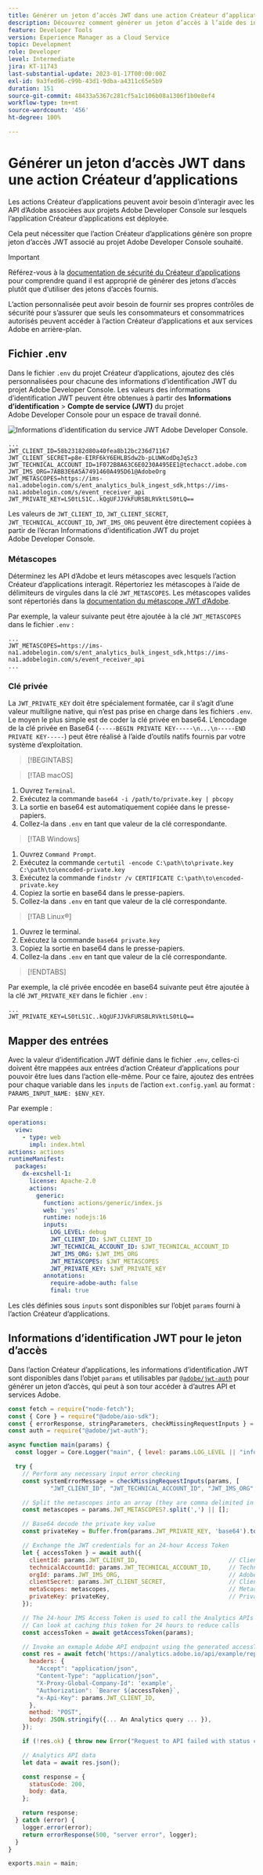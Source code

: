 ```yaml
---
title: Générer un jeton d’accès JWT dans une action Créateur d’applications
description: Découvrez comment générer un jeton d’accès à l’aide des informations d’identification JWT à utiliser dans une action Créateur d’applications.
feature: Developer Tools
version: Experience Manager as a Cloud Service
topic: Development
role: Developer
level: Intermediate
jira: KT-11743
last-substantial-update: 2023-01-17T00:00:00Z
exl-id: 9a3fed96-c99b-43d1-9dba-a4311c65e5b9
duration: 151
source-git-commit: 48433a5367c281cf5a1c106b08a1306f1b0e8ef4
workflow-type: tm+mt
source-wordcount: '456'
ht-degree: 100%

---
```


# Générer un jeton d’accès JWT dans une action Créateur d’applications

Les actions Créateur d’applications peuvent avoir besoin d’interagir avec les API d’Adobe associées aux projets Adobe Developer Console sur lesquels l’application Créateur d’applications est déployée.

Cela peut nécessiter que l’action Créateur d’applications génère son propre jeton d’accès JWT associé au projet Adobe Developer Console souhaité.

>[!IMPORTANT]
>
> Référez-vous à la [documentation de sécurité du Créateur d’applications](https://developer.adobe.com/app-builder/docs/guides/security/) pour comprendre quand il est approprié de générer des jetons d’accès plutôt que d’utiliser des jetons d’accès fournis.
>
> L’action personnalisée peut avoir besoin de fournir ses propres contrôles de sécurité pour s’assurer que seuls les consommateurs et consommatrices autorisés peuvent accéder à l’action Créateur d’applications et aux services Adobe en arrière-plan.


## Fichier .env

Dans le fichier `.env` du projet Créateur d’applications, ajoutez des clés personnalisées pour chacune des informations d’identification JWT du projet Adobe Developer Console. Les valeurs des informations d’identification JWT peuvent être obtenues à partir des __Informations d’identification__ > __Compte de service (JWT)__ du projet Adobe Developer Console pour un espace de travail donné.

![Informations d’identification du service JWT Adobe Developer Console](./assets/jwt-auth/jwt-credentials.png).

```
...
JWT_CLIENT_ID=58b23182d80a40fea8b12bc236d71167
JWT_CLIENT_SECRET=p8e-EIRF6kY6EHLBSdw2b-pLUWKodDqJqSz3
JWT_TECHNICAL_ACCOUNT_ID=1F072B8A63C6E0230A495EE1@techacct.adobe.com
JWT_IMS_ORG=7ABB3E6A5A7491460A495D61@AdobeOrg
JWT_METASCOPES=https://ims-na1.adobelogin.com/s/ent_analytics_bulk_ingest_sdk,https://ims-na1.adobelogin.com/s/event_receiver_api
JWT_PRIVATE_KEY=LS0tLS1C..kQgUFJJVkFURSBLRVktLS0tLQ==
```

Les valeurs de `JWT_CLIENT_ID`, `JWT_CLIENT_SECRET`, `JWT_TECHNICAL_ACCOUNT_ID`, `JWT_IMS_ORG` peuvent être directement copiées à partir de l’écran Informations d’identification JWT du projet Adobe Developer Console.

### Métascopes

Déterminez les API d’Adobe et leurs métascopes avec lesquels l’action Créateur d’applications interagit. Répertoriez les métascopes à l’aide de délimiteurs de virgules dans la clé `JWT_METASCOPES`. Les métascopes valides sont répertoriés dans la [documentation du métascope JWT d’Adobe](https://developer.adobe.com/developer-console/docs/guides/authentication/JWT/Scopes/).


Par exemple, la valeur suivante peut être ajoutée à la clé `JWT_METASCOPES` dans le fichier `.env` :

```
...
JWT_METASCOPES=https://ims-na1.adobelogin.com/s/ent_analytics_bulk_ingest_sdk,https://ims-na1.adobelogin.com/s/event_receiver_api
...
```

### Clé privée

La `JWT_PRIVATE_KEY` doit être spécialement formatée, car il s’agit d’une valeur multiligne native, qui n’est pas prise en charge dans les fichiers `.env`. Le moyen le plus simple est de coder la clé privée en base64. L’encodage de la clé privée en Base64 (`-----BEGIN PRIVATE KEY-----\n...\n-----END PRIVATE KEY-----`) peut être réalisé à l’aide d’outils natifs fournis par votre système d’exploitation.

>[!BEGINTABS]

>[!TAB macOS]

1. Ouvrez `Terminal`.
1. Exécutez la commande `base64 -i /path/to/private.key | pbcopy`
1. La sortie en base64 est automatiquement copiée dans le presse-papiers.
1. Collez-la dans `.env` en tant que valeur de la clé correspondante.

>[!TAB Windows]

1. Ouvrez `Command Prompt`.
1. Exécutez la commande `certutil -encode C:\path\to\private.key C:\path\to\encoded-private.key`
1. Exécutez la commande `findstr /v CERTIFICATE C:\path\to\encoded-private.key`
1. Copiez la sortie en base64 dans le presse-papiers.
1. Collez-la dans `.env` en tant que valeur de la clé correspondante.

>[!TAB Linux®]

1. Ouvrez le terminal.
1. Exécutez la commande `base64 private.key`
1. Copiez la sortie en base64 dans le presse-papiers.
1. Collez-la dans `.env` en tant que valeur de la clé correspondante.

>[!ENDTABS]

Par exemple, la clé privée encodée en base64 suivante peut être ajoutée à la clé `JWT_PRIVATE_KEY` dans le fichier `.env` :

```
...
JWT_PRIVATE_KEY=LS0tLS1C..kQgUFJJVkFURSBLRVktLS0tLQ==
```

## Mapper des entrées

Avec la valeur d’identification JWT définie dans le fichier `.env`, celles-ci doivent être mappées aux entrées d’action Créateur d’applications pour pouvoir être lues dans l’action elle-même. Pour ce faire, ajoutez des entrées pour chaque variable dans les `inputs` de l’action `ext.config.yaml` au format : `PARAMS_INPUT_NAME: $ENV_KEY`.

Par exemple :

```yaml
operations:
  view:
    - type: web
      impl: index.html
actions: actions
runtimeManifest:
  packages:
    dx-excshell-1:
      license: Apache-2.0
      actions:
        generic:
          function: actions/generic/index.js
          web: 'yes'
          runtime: nodejs:16
          inputs:
            LOG_LEVEL: debug
            JWT_CLIENT_ID: $JWT_CLIENT_ID
            JWT_TECHNICAL_ACCOUNT_ID: $JWT_TECHNICAL_ACCOUNT_ID
            JWT_IMS_ORG: $JWT_IMS_ORG
            JWT_METASCOPES: $JWT_METASCOPES
            JWT_PRIVATE_KEY: $JWT_PRIVATE_KEY
          annotations:
            require-adobe-auth: false
            final: true
```

Les clés définies sous `inputs` sont disponibles sur l’objet `params` fourni à l’action Créateur d’applications.


## Informations d’identification JWT pour le jeton d’accès

Dans l’action Créateur d’applications, les informations d’identification JWT sont disponibles dans l’objet `params` et utilisables par [`@adobe/jwt-auth`](https://www.npmjs.com/package/@adobe/jwt-auth) pour générer un jeton d’accès, qui peut à son tour accéder à d’autres API et services Adobe.

```javascript
const fetch = require("node-fetch");
const { Core } = require("@adobe/aio-sdk");
const { errorResponse, stringParameters, checkMissingRequestInputs } = require("../utils");
const auth = require("@adobe/jwt-auth");

async function main(params) {
  const logger = Core.Logger("main", { level: params.LOG_LEVEL || "info" });

  try {
    // Perform any necessary input error checking
    const systemErrorMessage = checkMissingRequestInputs(params, [
            "JWT_CLIENT_ID", "JWT_TECHNICAL_ACCOUNT_ID", "JWT_IMS_ORG", "JWT_CLIENT_SECRET", "JWT_METASCOPES", "JWT_PRIVATE_KEY"], []);

    // Split the metascopes into an array (they are comma delimited in the .env file)
    const metascopes = params.JWT_METASCOPES?.split(',') || [];

    // Base64 decode the private key value
    const privateKey = Buffer.from(params.JWT_PRIVATE_KEY, 'base64').toString('utf-8');

    // Exchange the JWT credentials for an 24-hour Access Token
    let { accessToken } = await auth({
      clientId: params.JWT_CLIENT_ID,                          // Client Id
      technicalAccountId: params.JWT_TECHNICAL_ACCOUNT_ID,     // Technical Account Id
      orgId: params.JWT_IMS_ORG,                               // Adobe IMS Org Id
      clientSecret: params.JWT_CLIENT_SECRET,                  // Client Secret
      metaScopes: metascopes,                                  // Metadcopes defining level of access the access token should provide
      privateKey: privateKey,                                  // Private Key to sign the JWT
    });

    // The 24-hour IMS Access Token is used to call the Analytics APIs
    // Can look at caching this token for 24 hours to reduce calls
    const accessToken = await getAccessToken(params);

    // Invoke an exmaple Adobe API endpoint using the generated accessToken
    const res = await fetch('https://analytics.adobe.io/api/example/reports', {
      headers: {
        "Accept": "application/json",
        "Content-Type": "application/json",
        "X-Proxy-Global-Company-Id": 'example',
        "Authorization": `Bearer ${accessToken}`,
        "x-Api-Key": params.JWT_CLIENT_ID,
      },
      method: "POST",
      body: JSON.stringify({... An Analytics query ... }),
    });

    if (!res.ok) { throw new Error("Request to API failed with status code " + res.status);}

    // Analytics API data
    let data = await res.json();

    const response = {
      statusCode: 200,
      body: data,
    };

    return response;
  } catch (error) {
    logger.error(error);
    return errorResponse(500, "server error", logger);
  }
}

exports.main = main;
```
